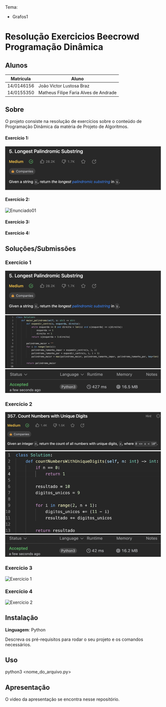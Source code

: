 
Tema:
 - Grafos1
 
# Resolução Exercicios Beecrowd Programação Dinâmica

## Alunos
|Matrícula | Aluno |
| -- | -- |
| 14/0146156 |  João Victor Lustosa Braz |
| 14/0155350  |  Matheus Filipe Faria Alves de Andrade |

## Sobre 
O projeto consiste na resolução de exercícios sobre o conteúdo de Programação Dinâmica da matéria de Projeto de Algoritmos. 

#### Exercício 1:
![Enunciado01](./enunciados/enunciadoEx01.png) 

#### Exercício 2: 
![Enunciado01](./enunciados/) 

#### Exercício 3: <link>

#### Exercício 4: <link>

## Soluções/Submissões
### Exercício 1
![Exercicio 1 enunciado](./enunciados/enunciadoEx01.png)
![Exercicio 1 code](./submissoes/ex1code.png)
![Exercicio 1 submit](./submissoes/ex1submit.png)

### Exercício 2
![Exercicio 2 enunciado](./enunciados/enunciadoEx02.png)
![Exercicio 2 code](./submissoes/ex2code.png)
![Exercicio 2 submit](./submissoes/ex2submit.png)

### Exercício 3
![Exercicio 1](./enunciados/??.png)

### Exercício 4
![Exercicio 2](./enunciados/??.png)

## Instalação 
**Linguagem**: Python<br>

Descreva os pré-requisitos para rodar o seu projeto e os comandos necessários.

## Uso 
python3 <nome_do_arquivo.py> 

## Apresentação

O video da apresentação se encontra nesse repositório.




